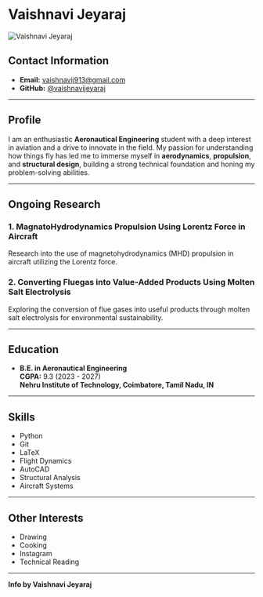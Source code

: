 # Vaishnavi Jeyaraj

![Vaishnavi Jeyaraj](JP.png)

## Contact Information

- **Email:** [vaishnavij913@gmail.com](mailto:vaishnavij913@gmail.com)
- **GitHub:** [@vaishnavijeyaraj](https://github.com/Vaishnavijeyaraj)

---

## Profile

I am an enthusiastic **Aeronautical Engineering** student with a deep interest in aviation and a drive to innovate in the field. My passion for understanding how things fly has led me to immerse myself in **aerodynamics**, **propulsion**, and **structural design**, building a strong technical foundation and honing my problem-solving abilities.

---

## Ongoing Research

### 1. MagnatoHydrodynamics Propulsion Using Lorentz Force in Aircraft

Research into the use of magnetohydrodynamics (MHD) propulsion in aircraft utilizing the Lorentz force.

### 2. Converting Fluegas into Value-Added Products Using Molten Salt Electrolysis

Exploring the conversion of flue gases into useful products through molten salt electrolysis for environmental sustainability.

---

## Education

- **B.E. in Aeronautical Engineering**  
  **CGPA:** 9.3 (2023 - 2027)  
  **Nehru Institute of Technology, Coimbatore, Tamil Nadu, IN**

---

## Skills

- Python
- Git
- LaTeX
- Flight Dynamics
- AutoCAD
- Structural Analysis
- Aircraft Systems

---

## Other Interests

- Drawing
- Cooking
- Instagram
- Technical Reading

---

**Info by Vaishnavi Jeyaraj**
